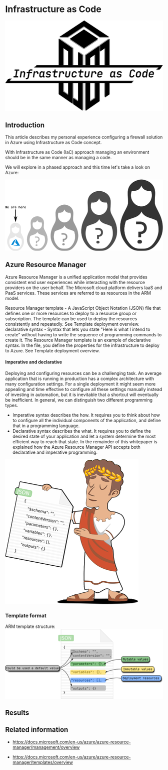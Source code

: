 # Infrastructure as Code 
![](/images/iac/logo_transparent.png)

## Introduction
This article describes my personal experience configuring a firewall solution in Azure using Infrastructure as Code concept.

With Infrastructure as Code (IaC) approach managing an environment should be in the same manner as managing a code.

We will explore in a phased approach and this time let's take a look on Azure:

![](/images/iac/abstraction_00.png)

## Azure Resource Manager

Azure Resource Manager is a unified application model that provides consistent end user experiences while interacting with the resource providers on the user behalf. The Microsoft cloud platform delivers IaaS and PaaS services. These services are referred to as resources in the ARM model.

Resource Manager template - A JavaScript Object Notation (JSON) file that defines one or more resources to deploy to a resource group or subscription. The template can be used to deploy the resources consistently and repeatedly. See Template deployment overview.
declarative syntax - Syntax that lets you state "Here is what I intend to create" without having to write the sequence of programming commands to create it. The Resource Manager template is an example of declarative syntax. In the file, you define the properties for the infrastructure to deploy to Azure. See Template deployment overview.

#### Imperative and declarative
Deploying and configuring resources can be a challenging task. An average application that is running in production has a complex architecture with many configuration settings. For a single deployment it might seem more appealing and time effective to configure all these settings manually instead of investing in automation, but it is inevitable that a shortcut will eventually be inefficient.
In general, we can distinguish two different programming types.
* Imperative syntax describes the how. It requires you to think about how to configure all the individual components of the application, and define that in a programming language.
* Declarative syntax describes the what. It requires you to define the desired state of your application and let a system determine the most efficient way to reach that state.
In the remainder of this whitepaper is explained how the Azure Resource Manager API accepts both declarative and imperative programming.

![](/images/iac/json_template.png)

### Template format
ARM template structure:
![](/images/iac/json_description.png)


## Results

## Related information

* https://docs.microsoft.com/en-us/azure/azure-resource-manager/management/overview

* https://docs.microsoft.com/en-us/azure/azure-resource-manager/templates/overview